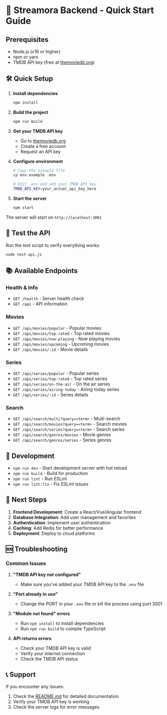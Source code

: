 # 🚀 Streamora Backend - Quick Start Guide

## Prerequisites

- Node.js (v16 or higher)
- npm or yarn
- TMDB API key (free at [themoviedb.org](https://www.themoviedb.org/settings/api))

## 🛠️ Quick Setup

1. **Install dependencies**

   ```bash
   npm install
   ```

2. **Build the project**

   ```bash
   npm run build
   ```

3. **Get your TMDB API key**

   - Go to [themoviedb.org](https://www.themoviedb.org/settings/api)
   - Create a free account
   - Request an API key

4. **Configure environment**

   ```bash
   # Copy the example file
   cp env.example .env

   # Edit .env and add your TMDB API key
   TMDB_API_KEY=your_actual_api_key_here
   ```

5. **Start the server**
   ```bash
   npm start
   ```

The server will start on `http://localhost:3001`

## 🧪 Test the API

Run the test script to verify everything works:

```bash
node test-api.js
```

## 📚 Available Endpoints

### Health & Info

- `GET /health` - Server health check
- `GET /api` - API information

### Movies

- `GET /api/movies/popular` - Popular movies
- `GET /api/movies/top-rated` - Top rated movies
- `GET /api/movies/now-playing` - Now playing movies
- `GET /api/movies/upcoming` - Upcoming movies
- `GET /api/movies/:id` - Movie details

### Series

- `GET /api/series/popular` - Popular series
- `GET /api/series/top-rated` - Top rated series
- `GET /api/series/on-the-air` - On the air series
- `GET /api/series/airing-today` - Airing today series
- `GET /api/series/:id` - Series details

### Search

- `GET /api/search/multi?query=<term>` - Multi-search
- `GET /api/search/movies?query=<term>` - Search movies
- `GET /api/search/series?query=<term>` - Search series
- `GET /api/search/genres/movies` - Movie genres
- `GET /api/search/genres/series` - Series genres

## 🔧 Development

- `npm run dev` - Start development server with hot reload
- `npm run build` - Build for production
- `npm run lint` - Run ESLint
- `npm run lint:fix` - Fix ESLint issues

## 🎯 Next Steps

1. **Frontend Development**: Create a React/Vue/Angular frontend
2. **Database Integration**: Add user management and favorites
3. **Authentication**: Implement user authentication
4. **Caching**: Add Redis for better performance
5. **Deployment**: Deploy to cloud platforms

## 🆘 Troubleshooting

### Common Issues

1. **"TMDB API key not configured"**

   - Make sure you've added your TMDB API key to the `.env` file

2. **"Port already in use"**

   - Change the PORT in your `.env` file or kill the process using port 3001

3. **"Module not found" errors**

   - Run `npm install` to install dependencies
   - Run `npm run build` to compile TypeScript

4. **API returns errors**
   - Check your TMDB API key is valid
   - Verify your internet connection
   - Check the TMDB API status

## 📞 Support

If you encounter any issues:

1. Check the [README.md](README.md) for detailed documentation
2. Verify your TMDB API key is working
3. Check the server logs for error messages
